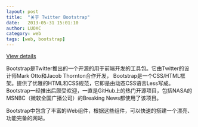 ```yaml
---
layout: post
title:  "关于 Twitter Bootstrap"
date:   2013-05-31 15:01:10
author: LUOXC
category: web
tags: [web, bootstrap]
---
```


<a target="_blank" href="http://twitter.github.io/bootstrap">View details</a>
<p>
Bootstrap是Twitter推出的一个开源的用于前端开发的工具包。它由Twitter的设计师Mark Otto和Jacob Thornton合作开发，
Bootstrap是一个CSS/HTML框架。提供了优雅的HTML和CSS规范，它即是由动态CSS语言Less写成。
Bootstrap一经推出后颇受欢迎，一直是GitHub上的热门开源项目，包括NASA的MSNBC（微软全国广播公司）的Breaking News都使用了该项目。
</p>
<p>
Bootstrap中包含了丰富的Web组件，根据这些组件，可以快速的搭建一个漂亮、功能完备的网站。
</p>
